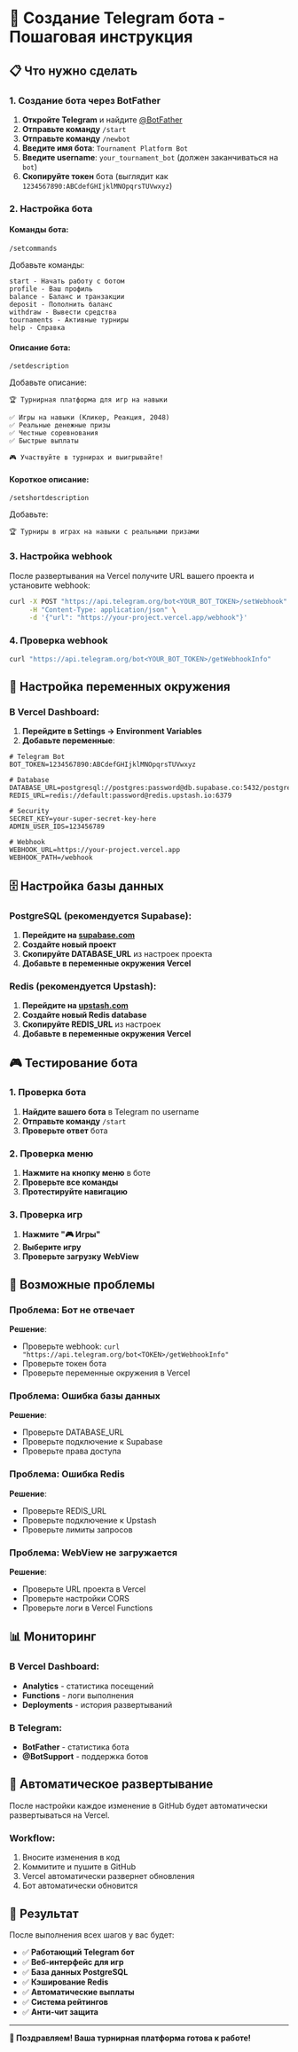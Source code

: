 # 🤖 Создание Telegram бота - Пошаговая инструкция

## 📋 Что нужно сделать

### 1. Создание бота через BotFather

1. **Откройте Telegram** и найдите [@BotFather](https://t.me/botfather)
2. **Отправьте команду** `/start`
3. **Отправьте команду** `/newbot`
4. **Введите имя бота**: `Tournament Platform Bot`
5. **Введите username**: `your_tournament_bot` (должен заканчиваться на `bot`)
6. **Скопируйте токен** бота (выглядит как `1234567890:ABCdefGHIjklMNOpqrsTUVwxyz`)

### 2. Настройка бота

#### Команды бота:
```
/setcommands
```

Добавьте команды:
```
start - Начать работу с ботом
profile - Ваш профиль
balance - Баланс и транзакции
deposit - Пополнить баланс
withdraw - Вывести средства
tournaments - Активные турниры
help - Справка
```

#### Описание бота:
```
/setdescription
```

Добавьте описание:
```
🏆 Турнирная платформа для игр на навыки

✅ Игры на навыки (Кликер, Реакция, 2048)
✅ Реальные денежные призы
✅ Честные соревнования
✅ Быстрые выплаты

🎮 Участвуйте в турнирах и выигрывайте!
```

#### Короткое описание:
```
/setshortdescription
```

Добавьте:
```
🏆 Турниры в играх на навыки с реальными призами
```

### 3. Настройка webhook

После развертывания на Vercel получите URL вашего проекта и установите webhook:

```bash
curl -X POST "https://api.telegram.org/bot<YOUR_BOT_TOKEN>/setWebhook" \
     -H "Content-Type: application/json" \
     -d '{"url": "https://your-project.vercel.app/webhook"}'
```

### 4. Проверка webhook

```bash
curl "https://api.telegram.org/bot<YOUR_BOT_TOKEN>/getWebhookInfo"
```

## 🔧 Настройка переменных окружения

### В Vercel Dashboard:

1. **Перейдите в Settings → Environment Variables**
2. **Добавьте переменные**:

```env
# Telegram Bot
BOT_TOKEN=1234567890:ABCdefGHIjklMNOpqrsTUVwxyz

# Database
DATABASE_URL=postgresql://postgres:password@db.supabase.co:5432/postgres
REDIS_URL=redis://default:password@redis.upstash.io:6379

# Security
SECRET_KEY=your-super-secret-key-here
ADMIN_USER_IDS=123456789

# Webhook
WEBHOOK_URL=https://your-project.vercel.app
WEBHOOK_PATH=/webhook
```

## 🗄️ Настройка базы данных

### PostgreSQL (рекомендуется Supabase):

1. **Перейдите на [supabase.com](https://supabase.com)**
2. **Создайте новый проект**
3. **Скопируйте DATABASE_URL** из настроек проекта
4. **Добавьте в переменные окружения Vercel**

### Redis (рекомендуется Upstash):

1. **Перейдите на [upstash.com](https://upstash.com)**
2. **Создайте новый Redis database**
3. **Скопируйте REDIS_URL** из настроек
4. **Добавьте в переменные окружения Vercel**

## 🎮 Тестирование бота

### 1. Проверка бота

1. **Найдите вашего бота** в Telegram по username
2. **Отправьте команду** `/start`
3. **Проверьте ответ** бота

### 2. Проверка меню

1. **Нажмите на кнопку меню** в боте
2. **Проверьте все команды**
3. **Протестируйте навигацию**

### 3. Проверка игр

1. **Нажмите "🎮 Игры"**
2. **Выберите игру**
3. **Проверьте загрузку WebView**

## 🚨 Возможные проблемы

### Проблема: Бот не отвечает
**Решение**: 
- Проверьте webhook: `curl "https://api.telegram.org/bot<TOKEN>/getWebhookInfo"`
- Проверьте токен бота
- Проверьте переменные окружения в Vercel

### Проблема: Ошибка базы данных
**Решение**: 
- Проверьте DATABASE_URL
- Проверьте подключение к Supabase
- Проверьте права доступа

### Проблема: Ошибка Redis
**Решение**: 
- Проверьте REDIS_URL
- Проверьте подключение к Upstash
- Проверьте лимиты запросов

### Проблема: WebView не загружается
**Решение**: 
- Проверьте URL проекта в Vercel
- Проверьте настройки CORS
- Проверьте логи в Vercel Functions

## 📊 Мониторинг

### В Vercel Dashboard:
- **Analytics** - статистика посещений
- **Functions** - логи выполнения
- **Deployments** - история развертываний

### В Telegram:
- **BotFather** - статистика бота
- **@BotSupport** - поддержка ботов

## 🔄 Автоматическое развертывание

После настройки каждое изменение в GitHub будет автоматически развертываться на Vercel.

### Workflow:
1. Вносите изменения в код
2. Коммитите и пушите в GitHub
3. Vercel автоматически развернет обновления
4. Бот автоматически обновится

## 🎯 Результат

После выполнения всех шагов у вас будет:

- ✅ **Работающий Telegram бот**
- ✅ **Веб-интерфейс для игр**
- ✅ **База данных PostgreSQL**
- ✅ **Кэширование Redis**
- ✅ **Автоматические выплаты**
- ✅ **Система рейтингов**
- ✅ **Анти-чит защита**

---

**🎉 Поздравляем! Ваша турнирная платформа готова к работе!**

